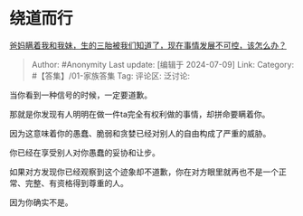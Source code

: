 # 绕道而行
[爸妈瞒着我和我妹，生的三胎被我们知道了，现在事情发展不可控，该怎么办？](https://www.zhihu.com/question/575900734/answer/3556302463)

> Author: #Anonymity
> Last update: [编辑于 2024-07-09]
> Link:
> Category: #【答集】/01-家族答集 
> Tag: 
> 评论区:
> 泛讨论:

当你看到一种信号的时候，一定要道歉。

那就是你发现有人明明在做一件ta完全有权利做的事情，却拼命要瞒着你。

因为这意味着你的愚蠢、脆弱和贪婪已经对别人的自由构成了严重的威胁。

你已经在享受别人对你愚蠢的妥协和让步。

如果对方发现你已经观察到这个迹象却不道歉，你在对方眼里就再也不是一个正常、完整、有资格得到尊重的人。

因为你确实不是。